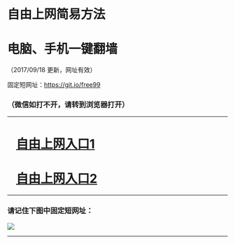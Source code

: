 ﻿# 自由上网简易方法

# 电脑、手机一键翻墙

（2017/09/18 更新，网址有效）

固定短网址：https://git.io/free99

### （微信如打不开，请转到浏览器打开）


***





# &nbsp;&nbsp; <a href="http://ft562629204.fwq-tz1005.info/fwqtz01.html?t=09180019335 " target="_blank">自由上网入口1</a>
# &nbsp;&nbsp; <a href="http://ft115918379.fwq-tz1006.info/fwqtz02.html?t=091800124796 " target="_blank">自由上网入口2</a>
***

### 请记住下图中固定短网址：

<img src="https://s3-us-west-2.amazonaws.com/fwq-1001/yjfq-20170905okok.png" /> 


***

